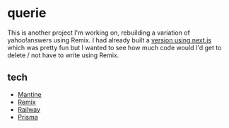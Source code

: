 # querie

This is another project I'm working on, rebuilding a variation of yahoo!answers using Remix. I had already built a [version using next.js](https://github.com/nulfrost/not-yahoo-answers) which was pretty fun but I wanted to see how much code would I'd get to delete / not have to write using Remix.

## tech

- [Mantine](https://mantine.dev)
- [Remix](https://remix.run)
- [Railway](https://railway.app/)
- [Prisma](https://prisma.io)
